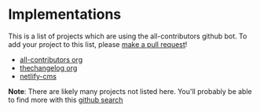 # Implementations

This is a list of projects which are using the all-contributors github bot. To add your project to this
list, please [make a pull request](CONTRIBUTING.md)!

- [all-contributors org](https://github.com/all-contributors)
- [thechangelog org](https://github.com/thechangelog)
- [netlify-cms](https://github.com/netlify/netlify-cms)

**Note**: There are likely many projects not listed here. You'll probably be able to find more with this
[github search](https://github.com/search?utf8=%E2%9C%93&q=.all-contributorsrc+in%3Apath&type=Code&ref=searchresults)
